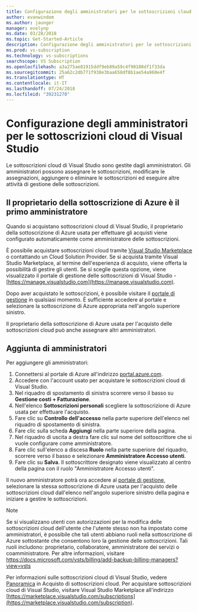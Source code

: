 ```yaml
---
title: Configurazione degli amministratori per le sottoscrizioni cloud | Microsoft Docs
author: evanwindom
ms.author: jaunger
manager: evelynp
ms.date: 03/28/2018
ms.topic: Get-Started-Article
description: Configurazione degli amministratori per le sottoscrizioni cloud
ms.prod: vs-subscription
ms.technology: vs-subscriptions
searchscope: VS Subscription
ms.openlocfilehash: a3a275ae81915ddf9eb89a59c4f90108df1f33da
ms.sourcegitcommit: 25a62c2db771f938e3baa658df8b1ae54a960e4f
ms.translationtype: HT
ms.contentlocale: it-IT
ms.lasthandoff: 07/24/2018
ms.locfileid: "39231278"
---
```

# <a name="setting-up-administrators-for-visual-studio-cloud-subscriptions"></a>Configurazione degli amministratori per le sottoscrizioni cloud di Visual Studio

Le sottoscrizioni cloud di Visual Studio sono gestite dagli amministratori.  Gli amministratori possono assegnare le sottoscrizioni, modificare le assegnazioni, aggiungere o eliminare le sottoscrizioni ed eseguire altre attività di gestione delle sottoscrizioni. 

## <a name="the-azure-subscription-owner-is-the-first-administrator"></a>Il proprietario della sottoscrizione di Azure è il primo amministratore 

Quando si acquistano sottoscrizioni cloud di Visual Studio, il proprietario della sottoscrizione di Azure usata per effettuare gli acquisti viene configurato automaticamente come amministratore delle sottoscrizioni. 

È possibile acquistare sottoscrizioni cloud tramite [Visual Studio Marketplace](https://marketplace.visualstudio.com/subscriptions) o contattando un Cloud Solution Provider.  Se si acquista tramite Visual Studio Marketplace, al termine dell'esperienza di acquisto, viene offerta la possibilità di gestire gli utenti.  Se si sceglie questa opzione, viene visualizzato il portale di gestione delle sottoscrizioni di Visual Studio - [https://manage.visualstudio.com](https://manage.visualstudio.com).

Dopo aver acquistato le sottoscrizioni, è possibile visitare il [portale di gestione](https://manage.visualstudio.com) in qualsiasi momento.  È sufficiente accedere al portale e selezionare la sottoscrizione di Azure appropriata nell'angolo superiore sinistro. 

Il proprietario della sottoscrizione di Azure usata per l'acquisto delle sottoscrizioni cloud può anche assegnare altri amministratori.

## <a name="adding-administrators"></a>Aggiunta di amministratori

Per aggiungere gli amministratori:
1. Connettersi al portale di Azure all'indirizzo [portal.azure.com](https://portal.azure.com).
2. Accedere con l'account usato per acquistare le sottoscrizioni cloud di Visual Studio.
3. Nel riquadro di spostamento di sinistra scorrere verso il basso su **Gestione costi + Fatturazione**.
4. Nell'elenco **Sottoscrizioni personali** scegliere la sottoscrizione di Azure usata per effettuare l'acquisto.
5. Fare clic su **Controllo dell'accesso** nella parte superiore dell'elenco nel riquadro di spostamento di sinistra.  
6. Fare clic sulla scheda **Aggiungi** nella parte superiore della pagina. 
7. Nel riquadro di uscita a destra fare clic sul nome del sottoscrittore che si vuole configurare come amministratore.
8. Fare clic sull'elenco a discesa **Ruolo** nella parte superiore del riquadro, scorrere verso il basso e selezionare **Amministratore Accesso utenti**.
9. Fare clic su **Salva**.
Il sottoscrittore designato viene visualizzato al centro della pagina con il ruolo "Amministratore Accesso utenti".  

Il nuovo amministratore potrà ora accedere al [portale di gestione](https://manage.visualstudio.com), selezionare la stessa sottoscrizione di Azure usata per l'acquisto delle sottoscrizioni cloud dall'elenco nell'angolo superiore sinistro della pagina e iniziare a gestire le sottoscrizioni. 

> [!NOTE]
> Se si visualizzano utenti con autorizzazioni per la modifica delle sottoscrizioni cloud dell'utente che l'utente stesso non ha impostato come amministratori, è possibile che tali utenti abbiano ruoli nella sottoscrizione di Azure sottostante che consentono loro la gestione delle sottoscrizioni.  Tali ruoli includono: proprietario, collaboratore, amministratore dei servizi o coamministratore.  Per altre informazioni, visitare https://docs.microsoft.com/vsts/billing/add-backup-billing-managers?view=vsts

Per informazioni sulle sottoscrizioni cloud di Visual Studio, vedere [Panoramica](vscloud-overview.md) in Acquisto di sottoscrizioni cloud. Per acquistare sottoscrizioni cloud di Visual Studio, visitare Visual Studio Marketplace all'indirizzo [https://marketplace.visualstudio.com/subscriptions](https://marketplace.visualstudio.com/subscription). 

